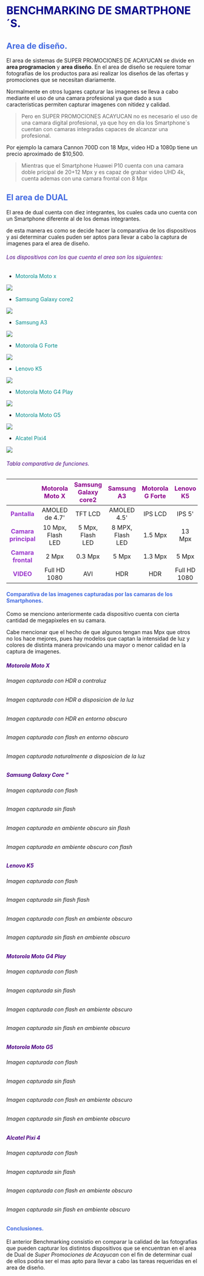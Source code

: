 
 # <span style="color:#00008B">BENCHMARKING DE SMARTPHONE´S.</span>

## <span style="color:#4169E1">Area de diseño.</span>

El area de sistemas de SUPER PROMOCIONES DE ACAYUCAN se divide en **area programacion** y **area diseño**. En el area de diseño se requiere tomar fotografias de los productos para asi realizar los diseños de las ofertas y promociones que se necesitan diariamente.

Normalmente en otros lugares capturar las imagenes se lleva a cabo mediante el uso de una camara profesional ya que dado a sus caracteristicas permiten capturar imagenes con nitidez y calidad.

>Pero en SUPER PROMOCIONES ACAYUCAN no es necesario el uso de una camara digital profesional, ya que hoy en dia los Smartphone´s cuentan con camaras integradas capaces de alcanzar una profesional.

Por ejemplo la camara Cannon 700D con 18 Mpx, video HD a 1080p tiene un precio aproximado de $10,500.

>Mientras que el Smartphone Huawei P10 cuenta con una camara doble pricipal de 20+12 Mpx y es capaz de grabar video UHD 4k, cuenta ademas con una camara frontal con 8 Mpx 


## <span style="color:#4169E1">El area de DUAL</span>

El area de dual cuenta con diez integrantes, los cuales cada uno cuenta con un Smartphone diferente al de los demas integrantes.

de esta manera es como se decide hacer la comparativa de los dispositivos y asi determinar cuales puden ser aptos para llevar a cabo la captura de imagenes para el area de diseño.

###### <span style="color:#4b0082">Los dispositivos con los que cuenta el area son los siguientes: 

*  <span style="color:#008B8B">Motorola Moto x
 
![](https://github.com/pipee26/Benchmarking/blob/master/Benchmarking/celulares/motox.png)

* <span style="color:#008B8B">Samsung Galaxy core2

![](https://github.com/pipee26/Benchmarking/blob/master/Benchmarking/celulares/core2.jpg)
* <span style="color:#008B8B">Samsung A3

![](https://github.com/pipee26/Benchmarking/blob/master/Benchmarking/celulares/a3.jpg)
* <span style="color:#008B8B">Motorola G Forte
 
![](https://github.com/pipee26/Benchmarking/blob/master/Benchmarking/celulares/gforte.png)
* <span style="color:#008B8B"> Lenovo K5

![](https://github.com/pipee26/Benchmarking/blob/master/Benchmarking/celulares/k5.jpg)
* <span style="color:#008B8B"> Motorola Moto G4 Play
 
 ![](https://github.com/pipee26/Benchmarking/blob/master/Benchmarking/celulares/g4p.jpg)
* <span style="color:#008B8B"> Motorola Moto G5

![](https://github.com/pipee26/Benchmarking/blob/master/Benchmarking/celulares/mg5.jpg)
* <span style="color:#008B8B"> Alcatel Pixi4

![](https://github.com/pipee26/Benchmarking/blob/master/Benchmarking/celulares/pixi4.png)
###### <span style="color:#4b0082">Tabla comparativa de funciones.

|              | <span style="color:#8B008B">Motorola Moto X | <span style="color:#8B008B">Samsung Galaxy core2| <span style="color:#8B008B">Samsung A3 | <span style="color:#8B008B"> Motorola G Forte|<span style="color:#8B008B">Lenovo K5|<span style="color:#8B008B">Motorola Moto G4 Play|<span style="color:#8B008B">Motorola MotoG5|<span style="color:#8B008B">Alcatel Pixi4|
|:------------:|:---------------:|:-------------------:|:----------:|:------:|:-------:|:----:|:-----:|:----:|
|**<span style="color:#9932CC">Pantalla**  |AMOLED  de 4.7'  | TFT LCD             |AMOLED 4.5' |IPS LCD|IPS 5'|IPS 5'|IPS 5'|IPS TFT|
|**<span style="color:#9932CC">Camara principal**|10 Mpx, Flash LED|5 Mpx, Flash LED|8 MPX, Flash LED|1.5 Mpx|13 Mpx|8 Mpx|13 Mpx|13 Mpx|
|**<span style="color:#9932CC">Camara frontal**|2 Mpx      |0.3 Mpx              |5 Mpx       |1.3 Mpx|5 Mpx|5 Mpx|5 Mpx|8 Mpx|
|**<span style="color:#9932CC">VIDEO**     |Full HD 1080              |AVI        |HDR         |HDR |Full HD 1080|Full HD 1080|Full HD|Full HD|


#### <span style="color:#4169E1">Comparativa de las imagenes capturadas por las camaras de los Smartphones. 

Como se menciono anteriormente cada dispositivo cuenta con cierta cantidad de megapixeles en su camara.

Cabe mencionar que el hecho de que algunos tengan mas Mpx que otros no los hace mejores, pues hay modelos que captan la intensidad de luz y colores de distinta manera provicando una mayor o menor calidad en la captura de imagenes.

##### <span style="color:#4b0082">Motorola Moto X
###### Imagen capturada con HDR a contraluz



###### Imagen capturada con HDR a disposicion de la luz



###### Imagen capturada con HDR en entorno obscuro



###### Imagen capturada con flash en entorno obscuro



###### Imagen capturada naturalmente a disposicion de la luz




##### <span style="color:#4b0082">Samsung Galaxy Core "

###### Imagen capturada con flash



###### Imagen capturada sin flash



###### Imagen capturada en ambiente obscuro sin flash



###### Imagen capturada en ambiente obscuro con flash



##### <span style="color:#4b0082">Lenovo K5

###### Imagen capturada con flash



###### Imagen capturada sin flash flash



###### Imagen capturada con flash en ambiente obscuro



###### Imagen capturada sin flash en ambiente obscuro 



##### <span style="color:#4b0082">Motorola Moto G4 Play

###### Imagen capturada con flash



###### Imagen capturada sin flash



###### Imagen capturada con flash en ambiente obscuro



###### Imagen capturada sin flash en ambiente obscuro



##### <span style="color:#4b0082">Motorola Moto G5

###### Imagen capturada con flash



###### Imagen capturada sin flash



###### Imagen capturada con flash en ambiente obscuro



###### Imagen capturada sin flash en ambiente obscuro



##### <span style="color:#4b0082">Alcatel Pixi 4

###### Imagen capturada con flash



###### Imagen capturada sin flash



###### Imagen capturada con flash en ambiente obscuro



###### Imagen capturada sin flash en ambiente obscuro



#### <span style="color:#4169E1">Conclusiones.

El anterior Benchmarking consistio en comparar la calidad de las fotografias que pueden capturar los distintos dispositivos que se encuentran en el area de Dual de *Super Promociones de Acayucan* con el fin de determinar cual de ellos podria ser el mas apto para llevar a cabo las tareas requeridas en el area de diseño.



 
